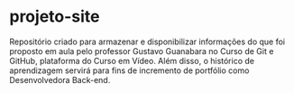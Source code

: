 # projeto-site
 Repositório criado para armazenar e disponibilizar informações do que foi proposto em aula pelo professor Gustavo Guanabara no Curso de Git e GitHub, plataforma do Curso em Vídeo. Além disso, o histórico de aprendizagem servirá para fins de incremento de portfólio como Desenvolvedora Back-end.
